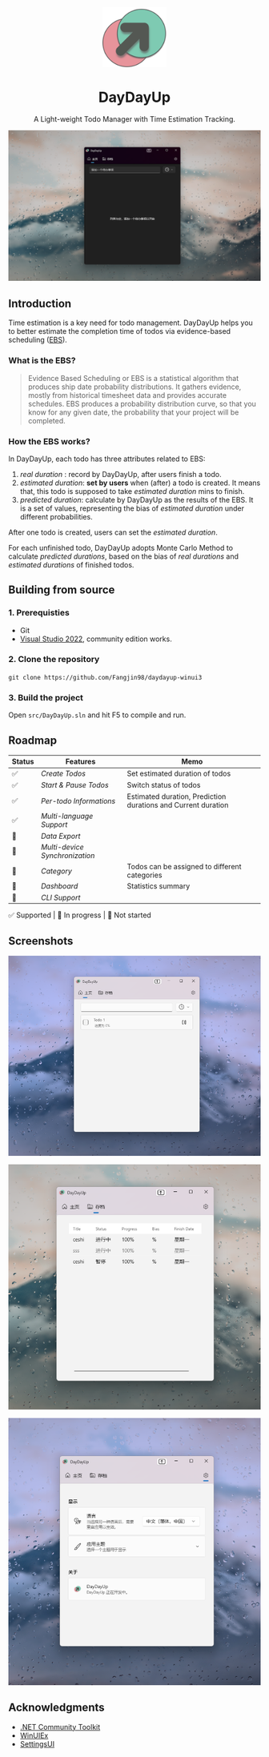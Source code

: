 <p align="center">
  <a href="#">
  </a>
  <img width="128" src="/images/logo.png">
</p>

<h1 align="center">
  DayDayUp
</h1>

<p align="center">
  A Light-weight Todo Manager with Time Estimation Tracking.
</p>

<p align="center">
  <img src="/images/screenshot_homepage.png">
</p>

## Introduction

Time estimation is a key need for todo management. DayDayUp helps you to better estimate the completion time of todos via evidence-based scheduling ([EBS](https://fogbugz.com/Evidence-Based-Scheduling/#:~:text=Evidence%20Based%20Scheduling%20or%20EBS%20is%20a%20statistical,the%20probability%20that%20your%20project%20will%20be%20completed)).

### What is the EBS?

> Evidence Based Scheduling or EBS is a statistical algorithm that produces ship date probability distributions. It gathers evidence, mostly from historical timesheet data and provides accurate schedules. EBS produces a probability distribution curve, so that you know for any given date, the probability that your project will be completed.

### How the EBS works?

In DayDayUp, each todo has three attributes related to EBS:

1. _real duration_ : record by DayDayUp, after users finish a todo.
2. _estimated duration_: **set by users** when (after) a todo is created. It means that, this todo is supposed to take _estimated duration_ mins to finish.
3. _predicted duration_: calculate by DayDayUp as the results of the EBS. It is a set of values, representing the bias of _estimated duration_ under different probabilities.

After one todo is created, users can set the _estimated duration_.

For each unfinished todo, DayDayUp adopts Monte Carlo Method to calculate _predicted durations_, based on the bias of _real durations_ and _estimated durations_ of finished todos.

## Building from source

### 1. Prerequisties

- Git
- [Visual Studio 2022](https://visualstudio.microsoft.com/zh-hans/vs/), community edition works.

### 2. Clone the repository

 `git clone https://github.com/Fangjin98/daydayup-winui3`

### 3. Build the project

Open `src/DayDayUp.sln` and hit F5 to compile and run.

## Roadmap

Status |          Features     |  Memo  |
--        |  ------------------------ |   -----  |
✅| _Create Todos_ | Set estimated duration of todos|
✅| _Start & Pause Todos_ | Switch status of todos|
✅| _Per-todo Informations_ | Estimated duration, Prediction durations and Current duration|
✅| _Multi-language Support_ | |
🔁|_Data Export_| |
🔲|_Multi-device Synchronization_| |
🔲|_Category_|Todos can be assigned to different categories|
🔲|_Dashboard_|Statistics summary|
🔲| _CLI Support_ | |

✅ Supported | 🔁 In progress | 🔲 Not started

## Screenshots

<p align="center">
  <img src="/images/screenshot_homepage1.png">
</p>

<p align="center">
  <img src="/images/screenshot_archivepage.png">
</p>

<p align="center">
  <img src="/images/screenshot_settingspage.png">
</p>

## Acknowledgments

- [.NET Community Toolkit](https://github.com/CommunityToolkit/MVVM-Samples)
- [WinUIEx](https://github.com/dotMorten/WinUIEx)
- [SettingsUI](https://github.com/WinUICommunity/SettingsUI)
